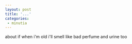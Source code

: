 ```yaml
---
layout: post
title: '...'
categories:
 - minutia
---
```


about if when i'm old i'll smell like bad perfume and urine too


